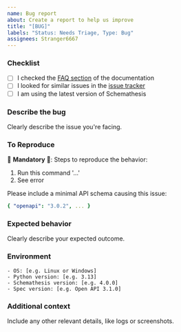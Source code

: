 ```yaml
---
name: Bug report
about: Create a report to help us improve
title: "[BUG]"
labels: "Status: Needs Triage, Type: Bug"
assignees: Stranger6667
---
```


### Checklist

- [ ] I checked the [FAQ section](https://schemathesis.readthedocs.io/en/stable/faq/) of the documentation
- [ ] I looked for similar issues in the [issue tracker](https://github.com/schemathesis/schemathesis/issues)
- [ ] I am using the latest version of Schemathesis

### Describe the bug

Clearly describe the issue you're facing.

### To Reproduce

🚨 **Mandatory** 🚨: Steps to reproduce the behavior:

1. Run this command '...'
2. See error

Please include a minimal API schema causing this issue:

```yaml
{ "openapi": "3.0.2", ... }
```

### Expected behavior

Clearly describe your expected outcome.

### Environment

```
- OS: [e.g. Linux or Windows]
- Python version: [e.g. 3.13]
- Schemathesis version: [e.g. 4.0.0]
- Spec version: [e.g. Open API 3.1.0]
```

### Additional context

Include any other relevant details, like logs or screenshots.
